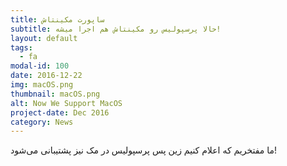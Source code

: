 ```yaml
---
title: ساپورت مکینتاش
subtitle: حالا پرسپولیس رو مکینتاش هم اجرا میشه!
layout: default
tags:
  - fa
modal-id: 100
date: 2016-12-22
img: macOS.png
thumbnail: macOS.png
alt: Now We Support MacOS
project-date: Dec 2016
category: News
---
```

ما مفتخریم که اعلام کنیم زین پس پرسپولیس در مک نیز پشتیبانی می‌شود!
